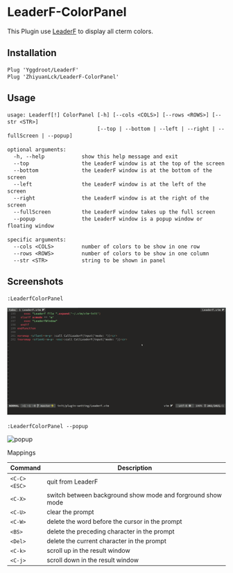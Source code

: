LeaderF-ColorPanel
=======

This Plugin use [LeaderF](https://github.com/Yggdroot/LeaderF) to display all cterm colors.

Installation
-----------

```vim
Plug 'Yggdroot/LeaderF'
Plug 'ZhiyuanLck/LeaderF-ColorPanel'
```

Usage
-----------
```
usage: Leaderf[!] ColorPanel [-h] [--cols <COLS>] [--rows <ROWS>] [--str <STR>]
                             [--top | --bottom | --left | --right | --fullScreen | --popup]

optional arguments:
  -h, --help            show this help message and exit
  --top                 the LeaderF window is at the top of the screen
  --bottom              the LeaderF window is at the bottom of the screen
  --left                the LeaderF window is at the left of the screen
  --right               the LeaderF window is at the right of the screen
  --fullScreen          the LeaderF window takes up the full screen
  --popup               the LeaderF window is a popup window or floating window

specific arguments:
  --cols <COLS>         number of colors to be show in one row
  --rows <ROWS>         number of colors to be show in one column
  --str <STR>           string to be shown in panel
```


Screenshots
-----------

`:LeaderfColorPanel`

![buffer][1]

`:LeaderfColorPanel --popup`

![popup][2]

Mappings


| Command                    | Description
| -------                    | -----------
| `<C-C>`<br>`<ESC>`         | quit from LeaderF
| `<C-X>`                    | switch between background show mode and forground show mode
| `<C-U>`                    | clear the prompt
| `<C-W>`                    | delete the word before the cursor in the prompt
| `<BS>`                     | delete the preceding character in the prompt
| `<Del>`                    | delete the current character in the prompt
| `<C-k>`                    | scroll up in the result window
| `<C-j>`                    | scroll down in the result window


  [1]: https://github.com/ZhiyuanLck/images/blob/master/leaderf/ColorPanel_buffer.gif
  [2]: https://github.com/ZhiyuanLck/images/blob/master/leaderf/ColorPanel_popup.gif
